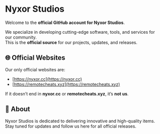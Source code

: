 # Nyxor Studios

Welcome to the **official GitHub account for Nyxor Studios**.

We specialize in developing cutting-edge software, tools, and services for our community.  
This is the **official source** for our projects, updates, and releases.

## 🌐 Official Websites
Our only official websites are:  
- [https://nyxor.cc](https://nyxor.cc)  
- [https://remotecheats.xyz](https://remotecheats.xyz)  

If it doesn’t end in **nyxor.cc** or **remotecheats.xyz**, it’s **not us**.

## 🔹 About
Nyxor Studios is dedicated to delivering innovative and high-quality items.  
Stay tuned for updates and follow us here for all official releases.

